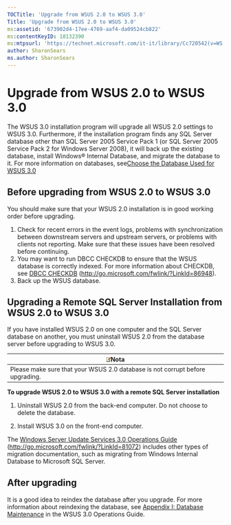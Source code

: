 ```yaml
---
TOCTitle: 'Upgrade from WSUS 2.0 to WSUS 3.0'
Title: 'Upgrade from WSUS 2.0 to WSUS 3.0'
ms:assetid: '673902d4-17ee-4769-aaf4-da09524cb822'
ms:contentKeyID: 18132390
ms:mtpsurl: 'https://technet.microsoft.com/it-it/library/Cc720542(v=WS.10)'
author: SharonSears
ms.author: SharonSears
---
```


Upgrade from WSUS 2.0 to WSUS 3.0
=================================

The WSUS 3.0 installation program will upgrade all WSUS 2.0 settings to WSUS 3.0. Furthermore, if the installation program finds any SQL Server database other than SQL Server 2005 Service Pack 1 (or SQL Server 2005 Service Pack 2 for Windows Server 2008), it will back up the existing database, install Windows® Internal Database, and migrate the database to it. For more information on databases, see[Choose the Database Used for WSUS 3.0](https://technet.microsoft.com/6f51cae4-4b1e-4a4b-81ef-cc92dd3644fd)

Before upgrading from WSUS 2.0 to WSUS 3.0
------------------------------------------

You should make sure that your WSUS 2.0 installation is in good working order before upgrading.

1.  Check for recent errors in the event logs, problems with synchronization between downstream servers and upstream servers, or problems with clients not reporting. Make sure that these issues have been resolved before continuing.
2.  You may want to run DBCC CHECKDB to ensure that the WSUS database is correctly indexed. For more information about CHECKDB, see [DBCC CHECKDB](http://go.microsoft.com/fwlink/?linkid=86948) (http://go.microsoft.com/fwlink/?LinkId=86948).
3.  Back up the WSUS database.

Upgrading a Remote SQL Server Installation from WSUS 2.0 to WSUS 3.0
--------------------------------------------------------------------

If you have installed WSUS 2.0 on one computer and the SQL Server database on another, you must uninstall WSUS 2.0 from the database server before upgrading to WSUS 3.0.

| ![](/security-updates/images/Cc720542.note(WS.10).gif)Nota         |
|-------------------------------------------------------------------------------|
| Please make sure that your WSUS 2.0 database is not corrupt before upgrading. |

**To upgrade WSUS 2.0 to WSUS 3.0 with a remote SQL Server installation**
1.  Uninstall WSUS 2.0 from the back-end computer. Do not choose to delete the database.

2.  Install WSUS 3.0 on the front-end computer.

The [Windows Server Update Services 3.0 Operations Guide](http://go.microsoft.com/fwlink/?linkid=81072) (http://go.microsoft.com/fwlink/?LinkId=81072) includes other types of migration documentation, such as migrating from Windows Internal Database to Microsoft SQL Server.

After upgrading
---------------

It is a good idea to reindex the database after you upgrade. For more information about reindexing the database, see [Appendix I: Database Maintenance](https://technet.microsoft.com/e787794b-4f09-4d01-ae4e-5983ea7634f9) in the WSUS 3.0 Operations Guide.
